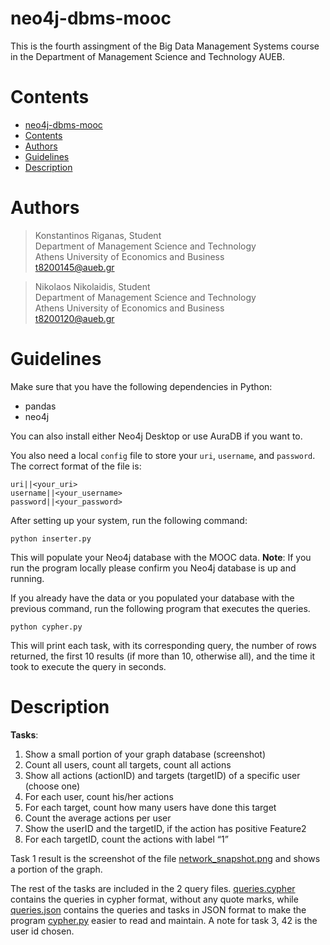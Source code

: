 # neo4j-dbms-mooc

This is the fourth assingment of the Big Data Management Systems course in the Department of Management Science and Technology AUEB.

# Contents
- [neo4j-dbms-mooc](#neo4j-dbms-mooc)
- [Contents](#contents)
- [Authors](#authors)
- [Guidelines](#guidelines)
- [Description](#description)

# Authors<a class="anchor" id="Authors"></a>
> Konstantinos Riganas, Student<br />
> Department of Management Science and Technology <br />
> Athens University of Economics and Business <br />
> t8200145@aueb.gr

> Nikolaos Nikolaidis, Student<br />
> Department of Management Science and Technology <br />
> Athens University of Economics and Business <br />
> t8200120@aueb.gr

# Guidelines
Make sure that you have the following dependencies in Python:
* pandas
* neo4j

You can also install either Neo4j Desktop or use AuraDB if you want to.

You also need a local `config` file to store your `uri`, `username`, and `password`. The correct format of the file is:
```
uri||<your_uri>
username||<your_username>
password||<your_password>
```

After setting up your system, run the following command:
```
python inserter.py
```

This will populate your Neo4j database with the MOOC data. **Note**: If you run the program locally please confirm you Neo4j database is up and running.

If you already have the data or you populated your database with the previous command, run the following program that executes the queries.
```
python cypher.py
```

This will print each task, with its corresponding query, the number of rows returned, the first 10 results (if more than 10, otherwise all), and the time it took to execute the query in seconds.

# Description
**Tasks**:
1. Show a small portion of your graph database (screenshot)
2. Count all users, count all targets, count all actions
3. Show all actions (actionID) and targets (targetID) of a specific user (choose one)
4. For each user, count his/her actions
5. For each target, count how many users have done this target
6. Count the average actions per user
7. Show the userID and the targetID, if the action has positive Feature2
8. For each targetID, count the actions with label “1”

Task 1 result is the screenshot of the file [network_snapshot.png](network_snapshot.png) and shows a portion of the graph.

The rest of the tasks are included in the 2 query files. [queries.cypher](queries.cypher) contains the queries in cypher format, without any quote marks, while [queries.json](queries.json) contains the queries and tasks in JSON format to make the program [cypher.py](cypher.py) easier to read and maintain. A note for task 3, 42 is the user id chosen.